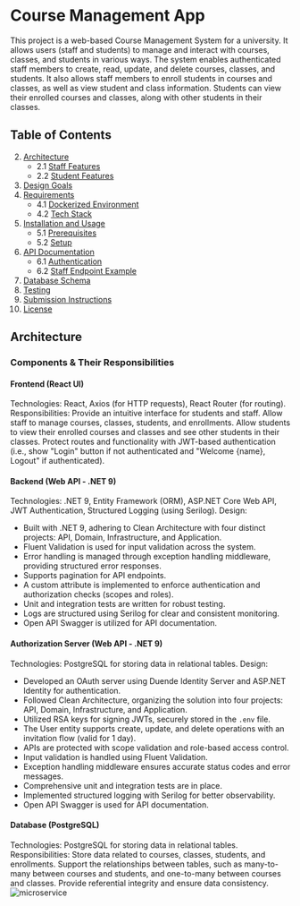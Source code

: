 # Course Management App
This project is a web-based Course Management System for a university. It allows users (staff and students) to manage and interact with courses, classes, and students in various ways. The system enables authenticated staff members to create, read, update, and delete courses, classes, and students. It also allows staff members to enroll students in courses and classes, as well as view student and class information. Students can view their enrolled courses and classes, along with other students in their classes.

## Table of Contents

2. [Architecture](#architecture)
   - 2.1 [Staff Features](#staff-features)
   - 2.2 [Student Features](#student-features)
3. [Design Goals](#design-goals)
4. [Requirements](#requirements)
   - 4.1 [Dockerized Environment](#dockerized-environment)
   - 4.2 [Tech Stack](#tech-stack)
5. [Installation and Usage](#installation-and-usage)
   - 5.1 [Prerequisites](#prerequisites)
   - 5.2 [Setup](#setup)
6. [API Documentation](#api-documentation)
   - 6.1 [Authentication](#authentication)
   - 6.2 [Staff Endpoint Example](#staff-endpoint-example)
7. [Database Schema](#database-schema)
8. [Testing](#testing)
9. [Submission Instructions](#submission-instructions)
10. [License](#license)

## Architecture
### Components & Their Responsibilities
#### Frontend (React UI)
Technologies: React, Axios (for HTTP requests), React Router (for routing).
Responsibilities:
Provide an intuitive interface for students and staff.
Allow staff to manage courses, classes, students, and enrollments.
Allow students to view their enrolled courses and classes and see other students in their classes.
Protect routes and functionality with JWT-based authentication (i.e., show "Login" button if not authenticated and "Welcome {name}, Logout" if authenticated).
#### Backend (Web API - .NET 9)
Technologies: .NET 9, Entity Framework (ORM), ASP.NET Core Web API, JWT Authentication, Structured Logging (using Serilog).
Design:
- Built with .NET 9, adhering to Clean Architecture with four distinct projects: API, Domain, Infrastructure, and Application.
- Fluent Validation is used for input validation across the system.
- Error handling is managed through exception handling middleware, providing structured error responses.
- Supports pagination for API endpoints.
- A custom attribute is implemented to enforce authentication and authorization checks (scopes and roles).
- Unit and integration tests are written for robust testing.
- Logs are structured using Serilog for clear and consistent monitoring.
- Open API Swagger is utilized for API documentation.
#### Authorization Server (Web API - .NET 9)
Technologies: PostgreSQL for storing data in relational tables.
Design:
- Developed an OAuth server using Duende Identity Server and ASP.NET Identity for authentication.
- Followed Clean Architecture, organizing the solution into four projects: API, Domain, Infrastructure, and Application.
- Utilized RSA keys for signing JWTs, securely stored in the `.env` file.
- The User entity supports create, update, and delete operations with an invitation flow (valid for 1 day).
- APIs are protected with scope validation and role-based access control.
- Input validation is handled using Fluent Validation.
- Exception handling middleware ensures accurate status codes and error messages.
- Comprehensive unit and integration tests are in place.
- Implemented structured logging with Serilog for better observability.
- Open API Swagger is used for API documentation.
#### Database (PostgreSQL)
Technologies: PostgreSQL for storing data in relational tables.
Responsibilities:
Store data related to courses, classes, students, and enrollments.
Support the relationships between tables, such as many-to-many between courses and students, and one-to-many between courses and classes.
Provide referential integrity and ensure data consistency.
![microservice](https://github.com/user-attachments/assets/0c523b63-ac0f-48d1-a82f-24c914492b7b)
